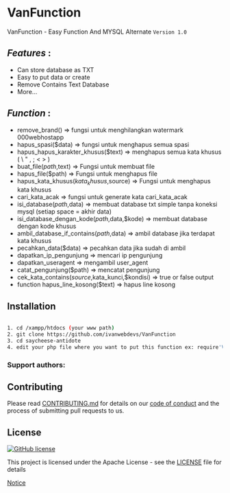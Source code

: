 # VanFunction
VanFunction - Easy Function And MYSQL Alternate
`Version 1.0`


## _*Features*_ : 
- Can store database as TXT
- Easy to put data or create
- Remove Contains Text Database
- More...


## _*Function*_ : 


- remove_brand() => fungsi untuk menghilangkan watermark 000webhostapp
- hapus_spasi($data) => fungsi untuk menghapus semua spasi
- hapus_hapus_karakter_khusus($text) => menghapus semua kata khusus ( \ " , ; < > )
- buat_file($path,$text) => Fungsi untuk membuat file
- hapus_file($path) => Fungsi untuk menghapus file
- hapus_kata_khusus($kata_khusus,$source) => Fungsi untuk menghapus kata khusus
- cari_kata_acak => fungsi untuk generate kata cari_kata_acak
- isi_database($path,$data) => membuat database txt simple tanpa koneksi mysql (setiap space = akhir data)
- isi_database_dengan_kode($path,$data,$kode) => membuat database dengan kode khusus
- ambil_database_if_contains($path,$data) => ambil database jika terdapat kata khusus
- pecahkan_data($data) => pecahkan data jika sudah di ambil 
- dapatkan_ip_pengunjung => mencari ip pengunjung
- dapatkan_useragent => mengambil user_agent
- catat_pengunjung($path) => mencatat pengunjung
- cek_kata_contains($source,$kata_kunci,$kondisi) => true or false output
- function hapus_line_kosong($text) => hapus line kosong




## Installation


```sh

1. cd /xampp/htdocs (your www path)
2. git clone https://github.com/ivanwebdevs/VanFunction
3. cd saycheese-antidote
4. edit your php file where you want to put this function ex: require'VanFunction/vanfunction.php'


```


### **Support authors**:




## Contributing

Please read [CONTRIBUTING.md](CONTRIBUTING.md) for details on our [code of conduct](CODE_OF_CONDUCT.md) and the process of submitting pull requests to us.

## License 
[![GitHub license](https://img.shields.io/github/license/0x0is1/saycheese-antidote)](https://github.com/ivanwebdevs/VanFunction/blob/main/LICENSE)

This project is licensed under the Apache License - see the [LICENSE](LICENSE) file for details


<a href="NOTICE.md">Notice</a>
